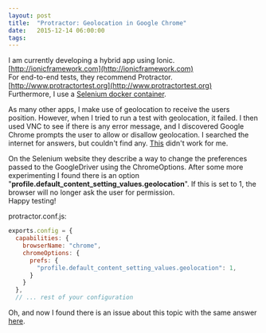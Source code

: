 ```yaml
---
layout: post
title:  "Protractor: Geolocation in Google Chrome"
date:   2015-12-14 06:00:00
tags:
---
```

I am currently developing a hybrid app using Ionic.
[http://ionicframework.com](http://ionicframework.com)  
For end-to-end tests, they recommend Protractor. [http://www.protractortest.org](http://www.protractortest.org)  
Furthermore, I use a [Selenium docker container](https://github.com/SeleniumHQ/docker-selenium).

As many other apps, I make use of geolocation to receive the users position.
However, when I tried to run a test with geolocation, it failed. I then used VNC to see if there is any error message, and I discovered Google Chrome prompts the user to allow or disallow geolocation. I searched the internet for answers, but couldn't find any. [This](http://stackoverflow.com/questions/23431059/how-to-mock-call-to-navigator-geolocation-in-protractor-tests) didn't work for me.

On the Selenium website they describe a way to change the preferences passed to the GoogleDriver using the ChromeOptions. After some more experimenting I found there is an option "**profile.default_content_setting_values.geolocation**". If this is set to 1, the browser will no longer ask the user for permission.  
Happy testing!

protractor.conf.js:
```javascript
exports.config = {
  capabilities: {
    browserName: "chrome",
    chromeOptions: {
      prefs: {
        "profile.default_content_setting_values.geolocation": 1,
      }
    }
  },
  // ... rest of your configuration
```

Oh, and now I found there is an issue about this topic with the same answer [here](https://github.com/angular/protractor/issues/2626).
